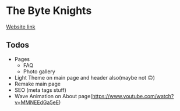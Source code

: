 # The Byte Knights

[Website link](https://thebyteknights.netlify.app/)

## Todos
* Pages
    * FAQ
    * Photo gallery
* Light Theme on main page and header also(maybe not 🙃)
* Remake main page
* SEO (meta tags stuff)
* Wave Animation on About page(https://www.youtube.com/watch?v=MMNEEdGa5eE)
